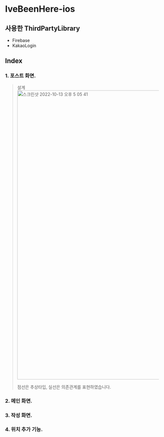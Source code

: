 # IveBeenHere-ios



## 사용한 ThirdPartyLibrary
 - Firebase
 - KakaoLogin
 
## Index
### 1. 포스트 화면.
> 설계
> <img width="944" alt="스크린샷 2022-10-13 오후 5 05 41" src="https://user-images.githubusercontent.com/62687919/195538602-c2c3f9ed-6b99-46d8-b933-209c8eda0fd1.png">
>
> 점선은 추상타입, 실선은 의존관계를 표현하였습니다.
> 
>
### 2. 메인 화면.

### 3. 작성 화면.

### 4. 위치 추가 기능.

